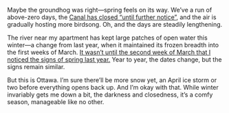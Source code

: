 Maybe the groundhog was right—spring feels on its way. We’ve a run of above-zero days, the [Canal has closed “until further notice”](https://twitter.com/NCC_Skateway/status/1231335942683865090), and the air is gradually hosting more birdsong. Oh, and the days are steadily lengthening.

The river near my apartment has kept large patches of open water this winter—a change from last year, when it maintained its frozen breadth into the first weeks of March. [It wasn’t until the second week of March that I noticed the signs of spring last year.](https://lucascherkewski.com/hit-and-miss/79-the-signs/) Year to year, the dates change, but the signs remain similar.

But this is Ottawa. I’m sure there’ll be more snow yet, an April ice storm or two before everything opens back up. And I’m okay with that. While winter invariably gets me down a bit, the darkness and closedness, it’s a comfy season, manageable like no other.

